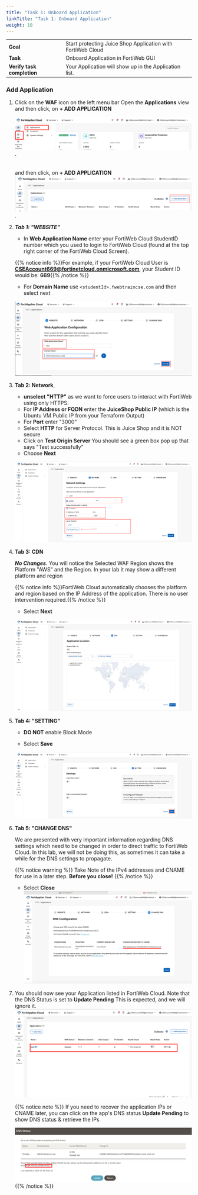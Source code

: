 ```yaml
---
title: "Task 1: Onboard Application"
linkTitle: "Task 1: Onboard Application"
weight: 10
---
```


|                            |    |  
|----------------------------| ----
| **Goal**                   | Start protecting Juice Shop Application with FortiWeb Cloud
| **Task**                   | Onboard Application in FortiWeb GUI
| **Verify task completion** | Your Application will show up in the Application list.

### Add Application

1. Click on the **WAF** icon on the left menu bar Open the **Applications** view   and then click, on **+ ADD APPLICATION** 

    ![Add-Application1](Add-application.png). \
        \
        \
        and then click, on **+ ADD APPLICATION** 
    ![Add-Application2](Add-application-2.png). 
           
          
2. **_Tab 1: "WEBSITE"_** 

   - In **Web Application Name** enter your FortiWeb Cloud StudentID number which you used to login to FortiWeb Cloud (found at the top right corner of the FortiWeb Cloud Screen).   

    {{% notice info %}}For example, if your FortiWeb Cloud User is **CSEAccount669@fortinetcloud.onmicrosoft.com**, your Student ID would be: **669**{{% /notice %}}

   - For **Domain Name** use ```<studentId>.fwebtraincse.com``` and then select next
    
    ![conf-app1](conf-app1.png)

2. **Tab 2: Network**,

   - **unselect "HTTP"** as we want to force users to interact with FortiWeb using only HTTPS.
   - For **IP Address or FQDN** enter the **JuiceShop Public IP** (which is the Ubuntu VM Public IP from your Terraform Output)
   - For **Port** enter "3000"
   - Select **HTTP** for Server Protocol.  This is Juice Shop and it is NOT secure
   - Click on **Test Origin Server**  You should see a green box pop up that says "Test successfully"
   - Choose **Next**
    
    ![Conf-app2](conf-app2.png)

3. **Tab 3: CDN** 

    **_No Changes_**.  You will notice the Selected WAF Region shows the Platform "AWS" and the Region. In your lab it may show a different platform and region  
    
    {{% notice info %}}FortiWeb Cloud automatically chooses the platform and region based on the IP Address of the application.  There is no user intervention required.{{% /notice %}}
    
    - Select **Next**
    
    ![conf-app3](conf-app3.png)

4. **Tab 4: "SETTING"**

   - **DO NOT** enable Block Mode

   - Select **Save**
   
    ![conf-app4](conf-app4.png)

5. **Tab 5: "CHANGE DNS"**

   We are presented with very important information regarding DNS settings which need to be changed in order to direct traffic to FortiWeb Cloud.  In this lab, we will not be doing this, as sometimes it can take a while for the DNS settings to propagate.  

   {{% notice warning %}} 
   Take Note of the IPv4 addresses and CNAME for use in a later step.  **Before you close!**
   {{% /notice %}}

   - Select **Close**
   ![conf-app5](conf-app5.png)

6. You should now see your Application listed in FortiWeb Cloud.  Note that the DNS Status is set to **Update Pending** This is expected, and we will ignore it.
    ![conf-app6](conf-app6.png)

   {{% notice note %}} If you need to recover the application IPs or CNAME later, you can click on the app's DNS status **Update Pending** to show DNS status & retrieve the IPs

   ![](app-ips.png)
   {{% /notice %}}
